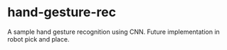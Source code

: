 # hand-gesture-rec
A sample hand gesture recognition using CNN. Future implementation in robot pick and place.
